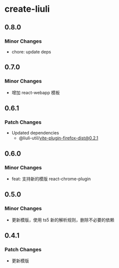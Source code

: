 # create-liuli

## 0.8.0

### Minor Changes

- chore: update deps

## 0.7.0

### Minor Changes

- 增加 react-webapp 模板

## 0.6.1

### Patch Changes

- Updated dependencies
  - @liuli-util/vite-plugin-firefox-dist@0.2.1

## 0.6.0

### Minor Changes

- feat: 支持新的模版 react-chrome-plugin

## 0.5.0

### Minor Changes

- 更新模版，使用 ts5 新的解析规则，删除不必要的依赖

## 0.4.1

### Patch Changes

- 更新模版
